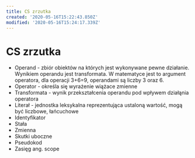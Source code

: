 ```yaml
---
title: CS zrzutka
created: '2020-05-16T15:22:43.850Z'
modified: '2020-05-16T15:24:17.339Z'
---
```


# CS zrzutka

* Operand - zbiór obiektów na których jest wykonywane pewne działanie. Wynikiem operandu jest transformata. W matematyce jest to argument operatora, dla operacji 3+6=9, operandami są liczby 3 oraz 6.
* Operator - określa się wyrażenie wiążace zmienne
* Transformata - wynik przekształcenia operandu pod wpływem działąnia operatora
* Literał - jednostka leksykalna reprezentująca ustaloną wartość, mogą być liczbowe, łańcuchowe
* Identyfikator
* Stała
* Zmienna
* Skutki uboczne
* Pseudokod
* Zasięg ang. scope
